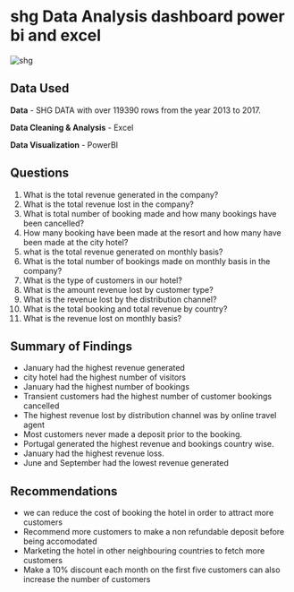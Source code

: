 # shg Data Analysis dashboard power bi and excel

![shg](https://github.com/allan-pg/shg-analysis/assets/62595869/d8f7b351-9e87-48bb-8f57-83d21e7c496b)
## Data Used

**Data** - SHG DATA with over 119390 rows from the year 2013 to 2017.

**Data Cleaning & Analysis** - Excel 

**Data Visualization** - PowerBI

## Questions

1. What is the total revenue generated in the company?
2. What is the total revenue lost in the company?
3. What is total number of booking made and how many bookings have been cancelled?
4. How many booking have been made at the resort and how many have been made at the city hotel?
5. what is the total revenue generated on monthly basis?
6. What is the total number of bookings made on monthly basis in the company?
7. What is the type of customers in our hotel?
8. What is the amount revenue lost by customer type?
9. What is the revenue lost by the distribution channel?
10. What is the total booking and total revenue by country?
11. What is the revenue lost on monthly basis?

## Summary of Findings
 - January had the highest revenue generated
 - city hotel had the highest number of visitors
 - January had the highest number of bookings
 - Transient customers had the highest number of customer bookings cancelled
 - The highest revenue lost by distribution channel was by online travel agent
 - Most customers never made a deposit prior to the booking.
 - Portugal generated the highest revenue and bookings country wise.
 - January had the highest revenue loss.
 - June and September had the lowest revenue generated

## Recommendations

- we can reduce the cost of booking the hotel in order to attract more customers
- Recommend more customers to make a non refundable deposit before being accomodated
- Marketing the hotel in other neighbouring countries to fetch more customers
- Make a 10% discount each month on the first five customers can also increase the number of customers

